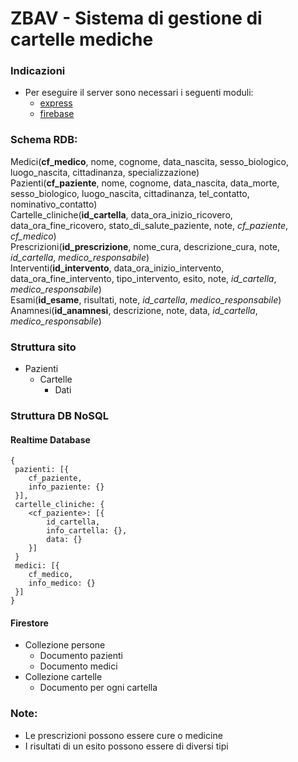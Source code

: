 # ZBAV - Sistema di gestione di cartelle mediche

### Indicazioni

 - Per eseguire il server sono necessari i seguenti moduli:
   - [express](https://www.npmjs.com/package/express)
   - [firebase](https://www.npmjs.com/package/firebase)

### Schema RDB:

Medici(**cf_medico**, nome, cognome, data_nascita, sesso_biologico, luogo_nascita, cittadinanza, specializzazione)<br/>
Pazienti(**cf_paziente**, nome, cognome, data_nascita, data_morte, sesso_biologico, luogo_nascita, cittadinanza, tel_contatto, nominativo_contatto)<br/>
Cartelle_cliniche(**id_cartella**, data_ora_inizio_ricovero, data_ora_fine_ricovero, stato_di_salute_paziente, note, *cf_paziente*, *cf_medico*)<br/>
Prescrizioni(**id_prescrizione**, nome_cura, descrizione_cura, note, *id_cartella*, *medico_responsabile*)<br/>
Interventi(**id_intervento**, data_ora_inizio_intervento, data_ora_fine_intervento, tipo_intervento, esito, note, *id_cartella*, *medico_responsabile*)<br/>
Esami(**id_esame**, risultati, note, *id_cartella*, *medico_responsabile*)<br/>
Anamnesi(**id_anamnesi**, descrizione, note, data, *id_cartella*, *medico_responsabile*)<br/>

### Struttura sito

 - Pazienti
 	- Cartelle
 		- Dati

### Struttura DB NoSQL

#### Realtime Database

```
{
 pazienti: [{
 	cf_paziente,
 	info_paziente: {}
 }],
 cartelle_cliniche: {
 	<cf_paziente>: [{
		id_cartella,
		info_cartella: {},
		data: {}
	}]
 }
 medici: [{
 	cf_medico,
	info_medico: {}
 }]
}
```

#### Firestore

 - Collezione persone
   - Documento pazienti
   - Documento medici
 - Collezione cartelle
 	- Documento per ogni cartella

### Note:

 - Le prescrizioni possono essere cure o medicine
 - I risultati di un esito possono essere di diversi tipi

